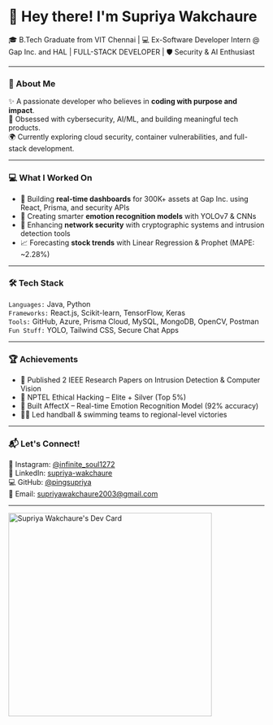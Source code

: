 # 👋 Hey there! I'm Supriya Wakchaure

🎓 B.Tech Graduate from VIT Chennai | 💻 Ex-Software Developer Intern @ Gap Inc. and HAL | FULL-STACK DEVELOPER | 🛡️ Security & AI Enthusiast

---

### 🌟 About Me

✨ A passionate developer who believes in **coding with purpose and impact**.  
🔐 Obsessed with cybersecurity, AI/ML, and building meaningful tech products.  
🌍 Currently exploring cloud security, container vulnerabilities, and full-stack development.

---

### 💻 What I Worked On

- 🚀 Building **real-time dashboards** for 300K+ assets at Gap Inc. using React, Prisma, and security APIs  
- 🤖 Creating smarter **emotion recognition models** with YOLOv7 & CNNs  
- 🔐 Enhancing **network security** with cryptographic systems and intrusion detection tools  
- 📈 Forecasting **stock trends** with Linear Regression & Prophet (MAPE: ~2.28%)

---

### 🛠️ Tech Stack

`Languages:` Java, Python  
`Frameworks:` React.js, Scikit-learn, TensorFlow, Keras  
`Tools:` GitHub, Azure, Prisma Cloud, MySQL, MongoDB, OpenCV, Postman  
`Fun Stuff:` YOLO, Tailwind CSS, Secure Chat Apps  

---

### 🏆 Achievements

- 🥇 Published 2 IEEE Research Papers on Intrusion Detection & Computer Vision  
- 🏅 NPTEL Ethical Hacking – Elite + Silver (Top 5%)  
- 🧠 Built AffectX – Real-time Emotion Recognition Model (92% accuracy)  
- 🏊‍♀️ Led handball & swimming teams to regional-level victories  


---

### 📬 Let's Connect!

📸 Instagram: [@infinite_soul1272](https://www.instagram.com/infinite_soul1272/)  
🔗 LinkedIn: [supriya-wakchaure](https://www.linkedin.com/in/supriya-wakchaure-94091721a/)  
💻 GitHub: [@pingsupriya](https://github.com/pingsupriya)  
📧 Email: supriyawakchaure2003@gmail.com  

---

<a href="https://app.daily.dev/pingsupriya">
  <img src="https://api.daily.dev/devcards/679bd50aefa34bbdbd8cce67d4278249.png?r=pqb" width="400" alt="Supriya Wakchaure's Dev Card"/>
</a>

<!--
Thanks for stopping by! 😄
This README is proudly made with ❤️ by Supriya.
-->




